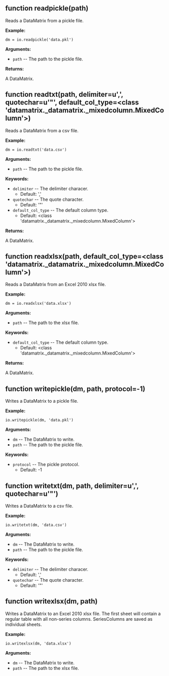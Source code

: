<div class=" YAMLDoc" id="" markdown="1">

 

<div class="FunctionDoc YAMLDoc" id="readpickle" markdown="1">

## function __readpickle__\(path\)

Reads a DataMatrix from a pickle file.

__Example:__

~~~.python 
dm = io.readpickle('data.pkl')
~~~

__Arguments:__

- `path` -- The path to the pickle file.

__Returns:__

A DataMatrix.

</div>

[readpickle]: #readpickle

<div class="FunctionDoc YAMLDoc" id="readtxt" markdown="1">

## function __readtxt__\(path, delimiter=u',', quotechar=u'"', default\_col\_type=<class 'datamatrix\.\_datamatrix\.\_mixedcolumn\.MixedColumn'>\)

Reads a DataMatrix from a csv file.

__Example:__

~~~ .python
dm = io.readtxt('data.csv')
~~~

__Arguments:__

- `path` -- The path to the pickle file.

__Keywords:__

- `delimiter` -- The delimiter characer.
	- Default: ','
- `quotechar` -- The quote character.
	- Default: '"'
- `default_col_type` -- The default column type.
	- Default: <class 'datamatrix._datamatrix._mixedcolumn.MixedColumn'>

__Returns:__

A DataMatrix.

</div>

[readtxt]: #readtxt

<div class="FunctionDoc YAMLDoc" id="readxlsx" markdown="1">

## function __readxlsx__\(path, default\_col\_type=<class 'datamatrix\.\_datamatrix\.\_mixedcolumn\.MixedColumn'>\)

Reads a DataMatrix from an Excel 2010 xlsx file.

__Example:__

~~~.python 
dm = io.readxlsx('data.xlsx')
~~~

__Arguments:__

- `path` -- The path to the xlsx file.

__Keywords:__

- `default_col_type` -- The default column type.
	- Default: <class 'datamatrix._datamatrix._mixedcolumn.MixedColumn'>

__Returns:__

A DataMatrix.

</div>

[readxlsx]: #readxlsx

<div class="FunctionDoc YAMLDoc" id="writepickle" markdown="1">

## function __writepickle__\(dm, path, protocol=-1\)

Writes a DataMatrix to a pickle file.

__Example:__

~~~ .python                             
io.writepickle(dm, 'data.pkl')
~~~

__Arguments:__

- `dm` -- The DataMatrix to write.
- `path` -- The path to the pickle file.

__Keywords:__

- `protocol` -- The pickle protocol.
	- Default: -1

</div>

[writepickle]: #writepickle

<div class="FunctionDoc YAMLDoc" id="writetxt" markdown="1">

## function __writetxt__\(dm, path, delimiter=u',', quotechar=u'"'\)

Writes a DataMatrix to a csv file.

__Example:__

~~~ .python
io.writetxt(dm, 'data.csv')
~~~

__Arguments:__

- `dm` -- The DataMatrix to write.
- `path` -- The path to the pickle file.

__Keywords:__

- `delimiter` -- The delimiter characer.
	- Default: ','
- `quotechar` -- The quote character.
	- Default: '"'

</div>

[writetxt]: #writetxt

<div class="FunctionDoc YAMLDoc" id="writexlsx" markdown="1">

## function __writexlsx__\(dm, path\)

Writes a DataMatrix to an Excel 2010 xlsx file. The first sheet will
contain a regular table with all non-series columns. SeriesColumns are
saved as individual sheets.

__Example:__

~~~ .python                             
io.writexlsx(dm, 'data.xlsx')
~~~

__Arguments:__

- `dm` -- The DataMatrix to write.
- `path` -- The path to the xlsx file.

</div>

[writexlsx]: #writexlsx

</div>

[dummy]: #dummy

